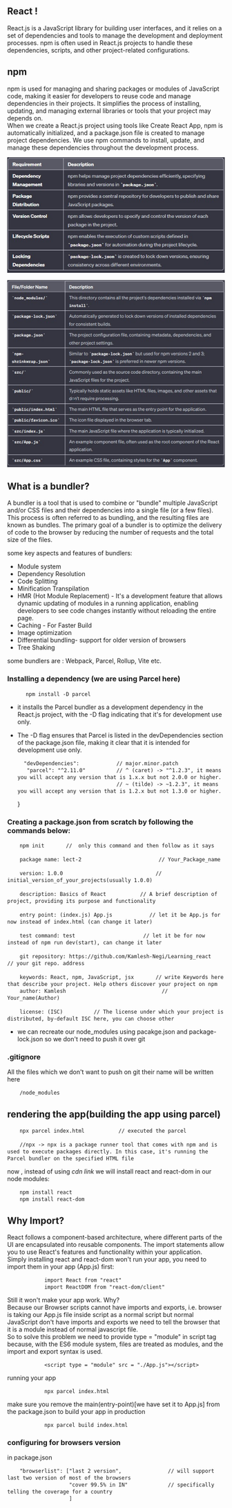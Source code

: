 ## React !

React.js is a JavaScript library for building user interfaces, and it relies on a set of dependencies and tools to manage the development and deployment processes. npm is often used in React.js projects to handle these dependencies, scripts, and other project-related configurations.

 ## npm
 npm is used for managing and sharing packages or modules of JavaScript code, making it easier for developers to reuse code and manage dependencies in their projects. It simplifies the process of installing, updating, and managing external libraries or tools that your project may depends on.  
 When we create a React.js project using tools like Create React App, npm is automatically initialized, and a package.json file is created to manage project dependencies. We use npm commands to install, update, and manage these dependencies throughout the development process.

![need of npm??](image.png)


![files and folders after npm install](image-1.png)


## What is a bundler?
A bundler is a tool that is used to combine or "bundle" multiple JavaScript and/or CSS files and their dependencies into a single file (or a few files). This process is often referred to as bundling, and the resulting files are known as bundles. The primary goal of a bundler is to optimize the delivery of code to the browser by reducing the number of requests and the total size of the files.

some key aspects and features of bundlers:

   * Module system
   * Dependency Resolution
   * Code Splitting
   * Minification Transpilation
   * HMR (Hot Module Replacement) - It's a development feature that allows dynamic updating of modules in a running application, enabling developers to see code changes instantly without reloading the entire page.
   * Caching - For Faster Build
   * Image optimization
   * Differential bundling- support for older version of browsers
   * Tree Shaking

  some bundlers are : Webpack, Parcel, Rollup, Vite etc. 


 ### Installing a dependency (we are using Parcel here)  
        
          npm install -D parcel

 * it installs the Parcel bundler as a development dependency in the React.js project, with the -D flag indicating that it's for development use only.
* The -D flag ensures that Parcel is listed in the devDependencies section of the package.json file, making it clear that it is intended for development use only.

        "devDependencies":            // major.minor.patch
         "parcel": "^2.11.0"          // ^ (caret) -> "^1.2.3", it means you will accept any version that is 1.x.x but not 2.0.0 or higher.
                                      // ~ (tilde) -> ~1.2.3", it means you will accept any version that is 1.2.x but not 1.3.0 or higher.
  }





###  Creating a package.json from scratch by following the commands below:

        npm init       //  only this command and then follow as it says

        package name: lect-2                         // Your_Package_name
       
        version: 1.0.0                              //  initial_version_of_your_projects(usually 1.0.0)
       
        description: Basics of React           // A brief description of project, providing its purpose and functionality
       
        entry point: (index.js) App.js            // let it be App.js for now instead of index.html (can change it later)
       
        test command: test                      // let it be for now instead of npm run dev(start), can change it later
       
        git repository: https://github.com/Kamlesh-Negi/Learning_react          // your git repo. address
      
        keywords: React, npm, JavaScript, jsx       // write Keywords here that describe your project. Help others discover your project on npm
        author: Kamlesh                               //  Your_name(Author)     
      
        license: (ISC)          // The license under which your project is distributed, by-default ISC here, you can choose other

*   we can recreate our node_modules using pacakge.json and package-lock.json so we don't need to push it over git            


### .gitignore

All the files which we don't want to push on git their name will be written here

        /node_modules



## rendering the app(building the app using parcel)

        npx parcel index.html           // executed the parcel

        //npx -> npx is a package runner tool that comes with npm and is used to execute packages directly. In this case, it's running the Parcel bundler on the specified HTML file
    

now , instead of using *cdn link* we will install react and react-dom in our node modules:

        npm install react
        npm install react-dom

## Why Import?
React follows a component-based architecture, where different parts of the UI are encapsulated into reusable components. The import statements allow you to use React's features and functionality within your application.  
Simply installing react and react-dom won't run your app, you need to import them in your app (App.js) first:

                import React from "react"        
                import ReactDOM from "react-dom/client"
               


Still it won't make your app work. Why?  
Because our Browser scripts cannot have imports and exports, i.e. browser is taking our App.js file inside script as a normal script but normal JavaScript don't have imports and exports we need to tell the browser that it is a module instead of normal javascript file.  
So to solve this problem we need to provide type = "module" in script tag because, with the ES6 module system, files are treated as modules, and the import and export syntax is used.
                
                <script type = "module" src = "./App.js"></script>


running your app

                npx parcel index.html

make sure you remove the main(entry-point)[we have set it to App.js] from the package.json to build your app in production

                npx parcel build index.html

### configuring for browsers version

 in package.json
 
        "browserlist": ["last 2 version",               // will support last two version of most of the browsers
                        "cover 99.5% in IN"             // specifically telling the coverage for a country
                        ]
